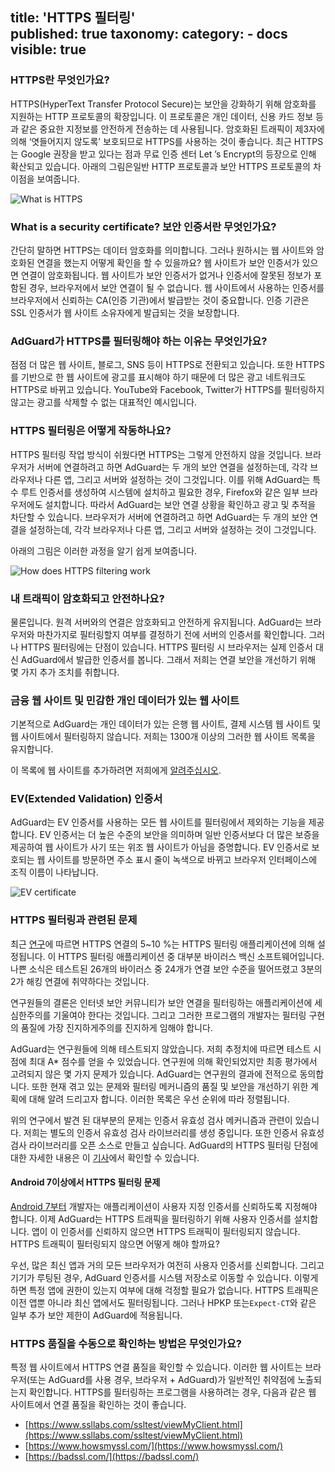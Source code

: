 title: 'HTTPS 필터링'             
published: true
taxonomy:
    category:
        - docs
visible: true
---

### HTTPS란 무엇인가요?

HTTPS(HyperText Transfer Protocol Secure)는 보안을 강화하기 위해 암호화를 지원하는 HTTP 프로토콜의 확장입니다. 이 프로토콜은 개인 데이터, 신용 카드 정보 등과 같은 중요한 지정보를 안전하게 전송하는 데 사용됩니다.
암호화된 트래픽이 제3자에 의해 ‘엿들어지지 않도록’ 보호되므로 HTTPS를 사용하는 것이 좋습니다. 최근 HTTPS는 Google 권장을 받고 있다는 점과 무료 인증 센터 Let ’s Encrypt의 등장으로 인해 확산되고 있습니다.
아래의 그림은일반 HTTP 프로토콜과 보안 HTTPS 프로토콜의 차이점을 보여줍니다.

![What is HTTPS](https://cdn.adguard.com/public/Adguard/Blog/https/what_is_https.png)

### What is a security certificate? 보안 인증서란 무엇인가요?
간단히 말하면 HTTPS는 데이터 암호화를 의미합니다. 그러나 원하시는 웹 사이트와 암호화된 연결을 했는지 어떻게 확인을 할 수 있을까요? 웹 사이트가 보안 인증서가 있으면 연결이 암호화됩니다. 웹 사이트가 보안 인증서가 없거나 인증서에 잘못된 정보가 포함된 경우, 브라우저에서 보안 연결이 될 수 없습니다. 웹 사이트에서 사용하는 인증서를 브라우저에서 신뢰하는 CA(인증 기관)에서 발급받는 것이 중요합니다. 인증 기관은 SSL 인증서가 웹 사이트 소유자에게 발급되는 것을 보장합니다.

### AdGuard가 HTTPS를 필터링해야 하는 이유는 무엇인가요?
점점 더 많은 웹 사이트, 블로그, SNS 등이 HTTPS로 전환되고 있습니다. 또한 HTTPS를 기반으로 한 웹 사이트에 광고를 표시해야 하기 때문에 더 많은 광고 네트워크도 HTTPS로 바뀌고 있습니다. YouTube와 Facebook, Twitter가 HTTPS를 필터링하지 않고는 광고를 삭제할 수 없는 대표적인 예시입니다.

### HTTPS 필터링은 어떻게 작동하나요?

HTTPS 필터링 작업 방식이 쉬웠다면 HTTPS는 그렇게 안전하지 않을 것입니다. 브라우저가 서버에 연결하려고 하면 AdGuard는 두 개의 보안 연결을 설정하는데, 각각 브라우저나 다른 앱, 그리고 서버와 설정하는 것이 그것입니다. 이를 위해 AdGuard는 특수 루트 인증서를 생성하여 시스템에 설치하고 필요한 경우, Firefox와 같은 일부 브라우저에도 설치합니다. 따라서 AdGuard는 보안 연결 상황을 확인하고 광고 및 추적을 차단할 수 있습니다.
브라우저가 서버에 연결하려고 하면 AdGuard는 두 개의 보안 연결을 설정하는데, 각각 브라우저나 다른 앱, 그리고 서버와 설정하는 것이 그것입니다. 

아래의 그림은 이러한 과정을 알기 쉽게 보여줍니다. 

![How does HTTPS filtering work](https://cdn.adguard.com/public/Adguard/Blog/https/what_is_https_filtering.png)


### 내 트래픽이 암호화되고 안전하나요?

물론입니다. 원격 서버와의 연결은 암호화되고 안전하게 유지됩니다. AdGuard는 브라우저와 마찬가지로 필터링할지 여부를 결정하기 전에 서버의 인증서를 확인합니다.
그러나 HTTPS 필터링에는 단점이 있습니다. HTTPS 필터링 시 브라우저는 실제 인증서 대신 AdGuard에서 발급한 인증서를 봅니다.
그래서 저희는 연결 보안을 개선하기 위해 몇 가지 추가 조치를 취합니다.

### 금융 웹 사이트 및 민감한 개인 데이터가 있는 웹 사이트
기본적으로 AdGuard는 개인 데이터가 있는 은행 웹 사이트, 결제 시스템 웹 사이트 및 웹 사이트에서 필터링하지 않습니다. 저희는 1300개 이상의 그러한 웹 사이트 목록을 유지합니다.

이 목록에 웹 사이트를 추가하려면 저희에게 [알려주십시오](https://github.com/AdguardTeam/HttpsExclusions/issues/new).

### EV(Extended Validation) 인증서
AdGuard는 EV 인증서를 사용하는 모든 웹 사이트를 필터링에서 제외하는 기능을 제공합니다.
EV 인증서는 더 높은 수준의 보안을 의미하며 일반 인증서보다 더 많은 보증을 제공하여 웹 사이트가 사기 또는 위조 웹 사이트가 아님을 증명합니다. EV 인증서로 보호되는 웹 사이트를 방문하면 주소 표시 줄이 녹색으로 바뀌고 브라우저 인터페이스에 조직 이름이 나타납니다.

![EV certificate](https://cdn.adguard.com/public/Adguard/Blog/https/ev_certificate.png)

### HTTPS 필터링과 관련된 문제

최근 [연구](https://cdn.adguard.com/public/Adguard/Blog/https/interception-ndss17.pdf)에 따르면 HTTPS 연결의 5~10 %는 HTTPS 필터링 애플리케이션에 의해 설정됩니다. 이 HTTPS 필터링 애플리케이션 중 대부분 바이러스 백신 소프트웨어입니다. 나쁜 소식은 테스트된 26개의 바이러스 중 24개가 연결 보안 수준을 떨어뜨렸고 3분의 2가 해킹 연결에 취약하다는 것입니다.

연구원들의 결론은 인터넷 보안 커뮤니티가 보안 연결을 필터링하는 애플리케이션에 세심한주의를 기울여야 한다는 것입니다. 그리고 그러한 프로그램의 개발자는 필터링 구현의 품질에 가장 진지하게주의를 진지하게 임해야 합니다. 

AdGuard는 연구원들에 의해 테스트되지 않았습니다. 저희 추정치에 따르면 테스트 시점에 최대 A\* 점수를 얻을 수 있었습니다. 연구원에 의해 확인되었지만 최종 평가에서 고려되지 않은 몇 가지 문제가 있습니다. AdGuard는 연구원의 결과에 전적으로 동의합니다. 또한 현재 겪고 있는 문제와 필터링 메커니즘의 품질 및 보안을 개선하기 위한 계획에 대해 알려 드리고자 합니다. 이러한 목록은 우선 순위에 따라 정렬됩니다.

위의 연구에서 발견 된 대부분의 문제는 인증서 유효성 검사 메커니즘과 관련이 있습니다. 저희는 별도의 인증서 유효성 검사 라이브러리를 생성 중입니다. 또한 인증서 유효성 검사 라이브러리를 오픈 소스로 만들고 싶습니다. AdGuard의 HTTPS 필터링 단점에 대한 자세한 내용은 이 [기사](https://kb.adguard.com/en/general/https-filtering/https-filtering-known-issues)에서 확인할 수 있습니다.

#### Android 7이상에서 HTTPS 필터링 문제

[Android 7부터](https://blog.adguard.com/en/android-nougat-release-and-what-does-it-mean-for-adguard-users/) 개발자는 애플리케이션이 사용자 지정 인증서를 신뢰하도록 지정해야 합니다. 이제 AdGuard는 HTTPS 트래픽을 필터링하기 위해 사용자 인증서를 설치합니다. 앱이 이 인증서를 신뢰하지 않으면 HTTPS 트래픽이 필터링되지 않습니다. HTTPS 트래픽이 필터링되지 않으면 어떻게 해야 할까요?

우선, 많은 최신 앱과 거의 모든 브라우저가 여전히 사용자 인증서를 신뢰합니다. 그리고 기기가 루팅된 경우, AdGuard 인증서를 시스템 저장소로 이동할 수 있습니다. 이렇게하면 특정 앱에 권한이 있는지 여부에 대해 걱정할 필요가 없습니다. HTTPS 트래픽은 이전 앱뿐 아니라 최신 앱에서도 필터링됩니다. 그러나 HPKP 또는`Expect-CT`와 같은 일부 추가 보안 제한이 AdGuard에 적용됩니다.

### HTTPS 품질을 수동으로 확인하는 방법은 무엇인가요?

특정 웹 사이트에서 HTTPS 연결 품질을 확인할 수 있습니다. 이러한 웹 사이트는 브라우저(또는 AdGuard를 사용 경우, 브라우저 + AdGuard)가 일반적인 취약점에 노출되는지 확인합니다. HTTPS를 필터링하는 프로그램을 사용하려는 경우, 다음과 같은 웹 사이트에서 연결 품질을 확인하는 것이 좋습니다.

* [https://www.ssllabs.com/ssltest/viewMyClient.html](https://www.ssllabs.com/ssltest/viewMyClient.html)
* [https://www.howsmyssl.com/](https://www.howsmyssl.com/)
* [https://badssl.com/](https://badssl.com/)
